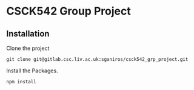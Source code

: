 # CSCK542 Group Project

## Installation

Clone the project

```
git clone git@gitlab.csc.liv.ac.uk:sganiros/csck542_grp_project.git
```

Install the Packages.

```
npm install
```

